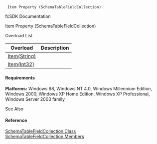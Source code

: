 ﻿     Item Property (SchemaTableFieldCollection)                                                   

fcSDK Documentation

Item Property (SchemaTableFieldCollection)

Overload List

| Overload | Description |
| --- | --- |
| [Item(String)](fcSDK~FChoice.Foundation.Clarify.Schema.SchemaTableFieldCollection~Item(String).md) |   |
| [Item(Int32)](fcSDK~FChoice.Foundation.Clarify.Schema.SchemaTableFieldCollection~Item(Int32).md) |   |

#### Requirements

**Platforms:** Windows 98, Windows NT 4.0, Windows Millennium Edition, Windows 2000, Windows XP Home Edition, Windows XP Professional, Windows Server 2003 family

See Also

#### Reference

[SchemaTableFieldCollection Class](fcSDK~FChoice.Foundation.Clarify.Schema.SchemaTableFieldCollection.md)  
[SchemaTableFieldCollection Members](fcSDK~FChoice.Foundation.Clarify.Schema.SchemaTableFieldCollection_members.md)